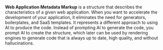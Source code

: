 **Web Application Metadata Markup** is a structure that describes the characteristics of a given web application. When you want to accelerate the development of your application, it eliminates the need for generators, boilerplates, and SaaS templates. It represents a different approach to using AI to produce the code. Instead of prompting AI to generate the code, you prompt AI to create the structure, which later can be used by rendering engines to generate code that is always up to date, high quality, and without hallucinations.
